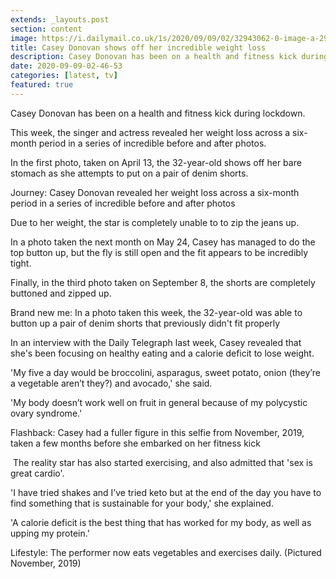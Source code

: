 ```yaml
---
extends: _layouts.post
section: content
image: https://i.dailymail.co.uk/1s/2020/09/09/02/32943062-0-image-a-29_1599614816476.jpg 
title: Casey Donovan shows off her incredible weight loss 
description: Casey Donovan has been on a health and fitness kick during lockdown. 
date: 2020-09-09-02-46-53 
categories: [latest, tv] 
featured: true 
--- 
```

Casey Donovan has been on a health and fitness kick during lockdown.

This week, the singer and actress revealed her weight loss across a six-month period in a series of incredible before and after photos.

In the first photo, taken on April 13, the 32-year-old shows off her bare stomach as she attempts to put on a pair of denim shorts.

Journey: Casey Donovan revealed her weight loss across a six-month period in a series of incredible before and after photos

Due to her weight, the star is completely unable to to zip the jeans up.

In a photo taken the next month on May 24, Casey has managed to do the top button up, but the fly is still open and the fit appears to be incredibly tight.

Finally, in the third photo taken on September 8, the shorts are completely buttoned and zipped up.

Brand new me: In a photo taken this week, the 32-year-old was able to button up a pair of denim shorts that previously didn't fit properly 

In an interview with the Daily Telegraph last week, Casey revealed that she's been focusing on healthy eating and a calorie deficit to lose weight. 

'My five a day would be broccolini, asparagus, sweet potato, onion (they’re a vegetable aren’t they?) and avocado,' she said.

'My body doesn’t work well on fruit in general because of my polycystic ovary syndrome.'

Flashback: Casey had a fuller figure in this selfie from November, 2019, taken a few months before she embarked on her fitness kick 

 The reality star has also started exercising, and also admitted that 'sex is great cardio'.

'I have tried shakes and I’ve tried keto but at the end of the day you have to find something that is sustainable for your body,' she explained.

'A calorie deficit is the best thing that has worked for my body, as well as upping my protein.'

Lifestyle: The performer now eats vegetables and exercises daily. (Pictured November, 2019)

